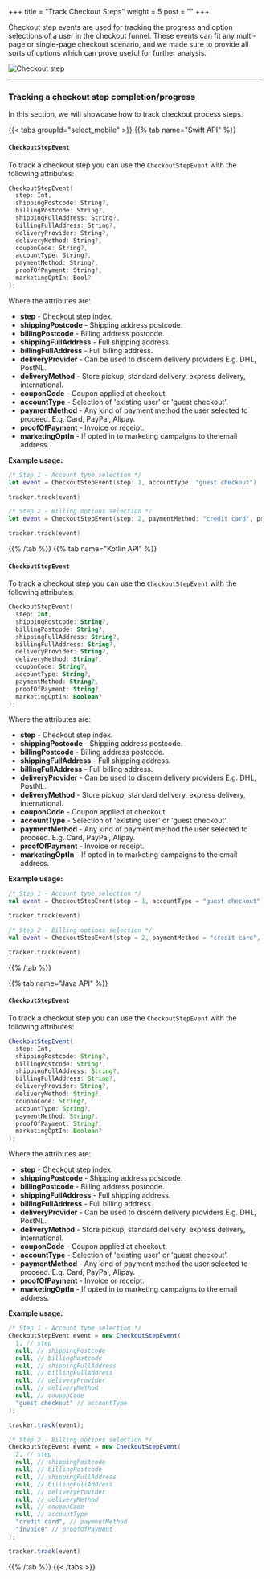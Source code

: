 +++
title = "Track Checkout Steps"
weight = 5
post = ""
+++

Checkout step events are used for tracking the progress and option selections of a user in the checkout funnel. These events can fit any multi-page or single-page checkout scenario, and we made sure to provide all sorts of options which can prove useful for further analysis.

![Checkout step](../images/checkout.png?width=60pc)

---

### Tracking a checkout step completion/progress

In this section, we will showcase how to track checkout process steps.

{{< tabs groupId="select_mobile" >}}
{{% tab name="Swift API" %}}

#### `CheckoutStepEvent`

To track a checkout step you can use the `CheckoutStepEvent` with the following attributes:

```swift
CheckoutStepEvent(
  step: Int,
  shippingPostcode: String?,
  billingPostcode: String?,
  shippingFullAddress: String?,
  billingFullAddress: String?,
  deliveryProvider: String?,
  deliveryMethod: String?,
  couponCode: String?,
  accountType: String?,
  paymentMethod: String?,
  proofOfPayment: String?,
  marketingOptIn: Bool?
);
```

Where the attributes are:

- **step** - Checkout step index.
- **shippingPostcode** - Shipping address postcode.
- **billingPostcode** - Billing address postcode.
- **shippingFullAddress** - Full shipping address.
- **billingFullAddress** - Full billing address.
- **deliveryProvider** - Can be used to discern delivery providers E.g. DHL, PostNL.
- **deliveryMethod** - Store pickup, standard delivery, express delivery, international.
- **couponCode** - Coupon applied at checkout.
- **accountType** - Selection of 'existing user' or 'guest checkout'.
- **paymentMethod** - Any kind of payment method the user selected to proceed. E.g. Card, PayPal, Alipay.
- **proofOfPayment** - Invoice or receipt.
- **marketingOptIn** - If opted in to marketing campaigns to the email address.

**Example usage:**

```swift
/* Step 1 - Account type selection */
let event = CheckoutStepEvent(step: 1, accountType: "guest checkout")

tracker.track(event)

/* Step 2 - Billing options selection */
let event = CheckoutStepEvent(step: 2, paymentMethod: "credit card", proofOfPayment: "invoice")

tracker.track(event)
```

{{% /tab %}}
{{% tab name="Kotlin API" %}}

#### `CheckoutStepEvent`

To track a checkout step you can use the `CheckoutStepEvent` with the following attributes:

```kotlin
CheckoutStepEvent(
  step: Int,
  shippingPostcode: String?,
  billingPostcode: String?,
  shippingFullAddress: String?,
  billingFullAddress: String?,
  deliveryProvider: String?,
  deliveryMethod: String?,
  couponCode: String?,
  accountType: String?,
  paymentMethod: String?,
  proofOfPayment: String?,
  marketingOptIn: Boolean?
);
```

Where the attributes are:

- **step** - Checkout step index.
- **shippingPostcode** - Shipping address postcode.
- **billingPostcode** - Billing address postcode.
- **shippingFullAddress** - Full shipping address.
- **billingFullAddress** - Full billing address.
- **deliveryProvider** - Can be used to discern delivery providers E.g. DHL, PostNL.
- **deliveryMethod** - Store pickup, standard delivery, express delivery, international.
- **couponCode** - Coupon applied at checkout.
- **accountType** - Selection of 'existing user' or 'guest checkout'.
- **paymentMethod** - Any kind of payment method the user selected to proceed. E.g. Card, PayPal, Alipay.
- **proofOfPayment** - Invoice or receipt.
- **marketingOptIn** - If opted in to marketing campaigns to the email address.

**Example usage:**

```kotlin
/* Step 1 - Account type selection */
val event = CheckoutStepEvent(step = 1, accountType = "guest checkout")

tracker.track(event)

/* Step 2 - Billing options selection */
val event = CheckoutStepEvent(step = 2, paymentMethod = "credit card", proofOfPayment = "invoice")

tracker.track(event)
```

{{% /tab %}}

{{% tab name="Java API" %}}

#### `CheckoutStepEvent`

To track a checkout step you can use the `CheckoutStepEvent` with the following attributes:

```java
CheckoutStepEvent(
  step: Int,
  shippingPostcode: String?,
  billingPostcode: String?,
  shippingFullAddress: String?,
  billingFullAddress: String?,
  deliveryProvider: String?,
  deliveryMethod: String?,
  couponCode: String?,
  accountType: String?,
  paymentMethod: String?,
  proofOfPayment: String?,
  marketingOptIn: Boolean?
);
```

Where the attributes are:

- **step** - Checkout step index.
- **shippingPostcode** - Shipping address postcode.
- **billingPostcode** - Billing address postcode.
- **shippingFullAddress** - Full shipping address.
- **billingFullAddress** - Full billing address.
- **deliveryProvider** - Can be used to discern delivery providers E.g. DHL, PostNL.
- **deliveryMethod** - Store pickup, standard delivery, express delivery, international.
- **couponCode** - Coupon applied at checkout.
- **accountType** - Selection of 'existing user' or 'guest checkout'.
- **paymentMethod** - Any kind of payment method the user selected to proceed. E.g. Card, PayPal, Alipay.
- **proofOfPayment** - Invoice or receipt.
- **marketingOptIn** - If opted in to marketing campaigns to the email address.

**Example usage:**

```java
/* Step 1 - Account type selection */
CheckoutStepEvent event = new CheckoutStepEvent(
  1, // step
  null, // shippingPostcode
  null, // billingPostcode
  null, // shippingFullAddress
  null, // billingFullAddress
  null, // deliveryProvider
  null, // deliveryMethod
  null, // couponCode
  "guest checkout" // accountType
);

tracker.track(event);

/* Step 2 - Billing options selection */
CheckoutStepEvent event = new CheckoutStepEvent(
  2, // step
  null, // shippingPostcode
  null, // billingPostcode
  null, // shippingFullAddress
  null, // billingFullAddress
  null, // deliveryProvider
  null, // deliveryMethod
  null, // couponCode
  null, // accountType
  "credit card", // paymentMethod
  "invoice" // proofOfPayment
);

tracker.track(event)
```

{{% /tab %}}
{{< /tabs >}}
